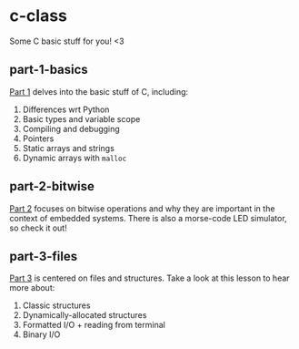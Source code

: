 # c-class
Some C basic stuff for you! &lt;3

## part-1-basics
[Part 1](./part-1-basics/) delves into the basic stuff of C, including:
1. Differences wrt Python
2. Basic types and variable scope
3. Compiling and debugging
4. Pointers
5. Static arrays and strings
6. Dynamic arrays with `malloc`

## part-2-bitwise
[Part 2](./part-2-bitwise/) focuses on bitwise operations and why they are important in the context of embedded systems. There is also a morse-code LED simulator, so check it out! 

## part-3-files
[Part 3](./part-3-files/) is centered on files and structures. Take a look at this lesson to hear more about:
1. Classic structures
2. Dynamically-allocated structures
3. Formatted I/O + reading from terminal
4. Binary I/O


